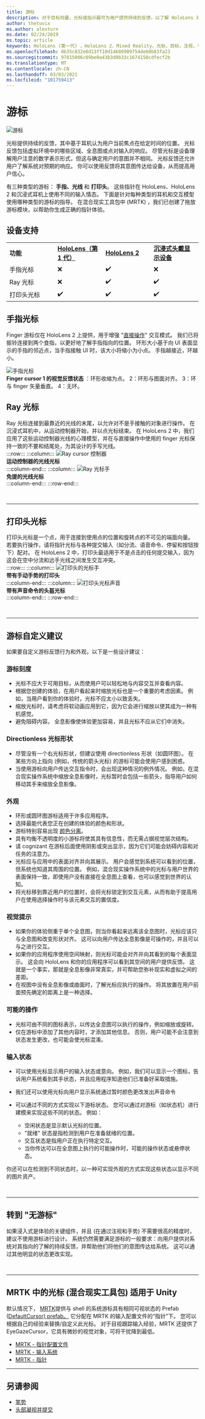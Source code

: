 ```yaml
---
title: 游标
description: 对于目标向量，光标或指示器可为用户提供持续的反馈，以了解 HoloLens 对其意图的了解情况。
author: thetuvix
ms.author: alexturn
ms.date: 02/24/2019
ms.topic: article
keywords: HoloLens (第一代) ，HoloLens 2，Mixed Reality，光标，目标，注视，手势，混合现实耳机，windows Mixed Reality 耳机，虚拟现实耳机，HoloLens，MRTK，混合现实工具包，射线，输入
ms.openlocfilehash: 0b35c832e6d13ff10d14686909754de60b83fa23
ms.sourcegitcommit: 97815006c09be0a43b3d9b33c1674150cdfecf2b
ms.translationtype: MT
ms.contentlocale: zh-CN
ms.lasthandoff: 03/03/2021
ms.locfileid: "101759413"
---
```

# <a name="cursors"></a>游标

![游标](images/UX_Hero_Cursor.jpg)

光标提供持续的反馈，其中基于耳机认为用户当前焦点在给定时间的位置。 光标反馈包括虚拟环境中的哪些区域、全息图或点对输入的响应。 尽管光标是设备理解用户注意的数字表示形式，但这与确定用户的意图并不相同。 光标反馈还允许用户了解系统对预期的响应。 你可以使用反馈将其意图传达给设备，从而提高用户信心。

有三种类型的游标： **手指、光线** 和 **打印头**。 这些指针在 HoloLens、HoloLens 2 和沉浸式耳机上使用不同的输入情态。 下面是针对每种类型的耳机和交互模型使用哪种类型的游标的指导。 在混合现实工具包中 (MRTK) ，我们已创建了拖放游标模块，以帮助你生成正确的指针体验。

## <a name="device-support"></a>设备支持

<table>
    <colgroup>
    <col width="25%" />
    <col width="25%" />
    <col width="25%" />
    <col width="25%" />
    </colgroup>
    <tr>
        <td><strong>功能</strong></td>
        <td><a href="/hololens/hololens1-hardware"><strong>HoloLens（第 1 代）</strong></a></td>
        <td><a href="https://docs.microsoft.com/hololens/hololens2-hardware"><strong>HoloLens 2</strong></td>
        <td><a href="../discover/immersive-headset-hardware-details.md"><strong>沉浸式头戴显示设备</strong></a></td>
    </tr>
     <tr>
        <td>手指光标</td>
        <td>❌</td>
        <td>✔️</td>
        <td>❌</td>
    </tr>
     <tr>
        <td>Ray 光标</td>
        <td>❌</td>
        <td>✔️</td>
        <td>✔️</td>
    </tr>
    <tr>
        <td>打印头光标</td>
        <td>✔️</td>
        <td>✔️</td>
        <td>✔️</td>
    </tr>
</table>

## <a name="finger-cursor"></a>手指光标

Finger 游标仅在 HoloLens 2 上提供，用于增强 "[直接操作](direct-manipulation.md)" 交互模式。 我们已将振铃连接到两个食指，以更好地了解手指指向的位置。 环形大小基于向 UI 表面显示的手指的邻近点，当手指接触 UI 时，该大小将缩小为小点。 手指越接近，环越小。 <br>

![手指光标](images/finger-cursor.png)<br>
**Finger cursor 1 的视觉反馈状态** ：环形收缩为点。 2：环形与图面对齐。 3：环与 finger 矢量垂直。 4：无环。

## <a name="ray-cursor"></a>Ray 光标

Ray 光标连接到最靠近的光线的末尾，以允许对不是手接触的对象进行操作。 在沉浸式耳机中，从运动控制器开始，并以点光标结束。 在 HoloLens 2 中，我们应用了这些运动控制器光线的心理模型，并在与直接操作中使用的 finger 光标保持一致的不要和结尾处，为其设计的手写光线。 <br>
:::row:::
    :::column:::
        ![Ray cursor 控制器](images/ray-cursor-controller.png)<br>
        **运动控制器的光线光标**<br>
    :::column-end:::
    :::column:::
        ![Ray 光标手](images/ray-cursor-hand.png)<br>
        **免提的光线光标**<br>
    :::column-end:::
:::row-end:::

<br>

---

## <a name="head-gaze-cursor"></a>打印头光标

打印头光标是一个点，用于连接到使用点的位置和旋转点的不可见的端面向量。 若要执行操作，请将指针光标与各种提交输入（如分流、语音命令、停留和按钮按下）配对。 在 HoloLens 2 中，打印头最适用于不是点击的任何提交输入，因为这会在空中分流和远手光线之间发生交互冲突。 <br>
:::row:::
    :::column:::
        ![打印头的光标手](images/head-gaze-cursor-hand.png)<br>
        **带有手动手势的打印头**<br>
    :::column-end:::
    :::column:::
        ![打印头光标声音](images/head-gaze-cursor-voice.png)<br>
        **带有声音命令的头盔光标**<br>
    :::column-end:::
:::row-end:::

<br>

---

## <a name="cursor-customization-recommendations"></a>游标自定义建议

如果要自定义游标反馈行为和外观，以下是一些设计建议：

### <a name="cursor-scale"></a>游标刻度

* 光标不应大于可用目标，从而使用户可以轻松地与内容交互并查看内容。
* 根据您创建的体验，在用户看起来时缩放光标也是一个重要的考虑因素。 例如，当用户看到你的体验时，光标不应太小以致丢失。
* 缩放光标时，请考虑将软动画应用到它，因为它会进行缩放以使其成为一种有机感觉。
* 避免阻碍内容。 全息影像使体验更加容易，并且光标不应从它们中消失。

### <a name="directionless-cursor-shape"></a>Directionless 光标形状

* 尽管没有一个右光标形状，但建议使用 directionless 形状（如圆环图）。 在某些方向上指向 (例如，传统的箭头光标) 的游标可能会使用户感到困惑。
* 当使用游标向用户传达交互指令时，会出现这种情况的例外情况。 例如，在混合现实操作系统中缩放全息影像时，光标暂时会包括一些箭头，指导用户如何移动其手来缩放全息影像。

### <a name="look-and-feel"></a>外观

* 环形或圆环图游标适用于许多应用程序。
* 选择最能代表您正在创建的体验的颜色和形状。
* 游标特别容易出现 [颜色分离](../develop/platform-capabilities-and-apis/hologram-stability.md#color-separation)。
* 具有均衡不透明度的小游标将使其具有信息性，而无需占据视觉层次结构。
* 请 cognizant 在游标后面使用阴影或突出显示，因为它们可能会妨碍内容和对任务的注意力。
* 光标应与应用中的表面对齐并向其展示。 用户会感觉到系统可以看到的位置，但系统也知道其周围的位置。 例如，混合现实操作系统中的光标与用户世界的表面保持一致，即使用户没有直接在全息图上查看，也可以感觉到世界的认知。
* 将光标移到靠近用户的位置时，会将光标锁定到交互元素，从而有助于提高用户在使用选择操作时与该元素交互的置信度。

### <a name="visual-cues"></a>视觉提示

* 如果你的体验侧重于单个全息图，则当你看起来远离该全息图时，光标应该只与全息图和改变形状对齐。 这可以向用户传达全息影像是可操作的，并且可以与之进行交互。
* 如果你的应用程序使用空间映射，则光标可能会对齐并向其看到的每个表面显示。 这会向 HoloLens 和你的应用程序可以看到其空间的用户提供反馈。 这就是一个事实，那就是全息影像非常真实，并可帮助您弥补现实和虚拟之间的差距。
* 在视图中没有全息影像或曲面时，了解光标应执行的操作。 将其放置在用户前面预先确定的距离上是一种选择。

### <a name="possible-actions"></a>可能的操作

* 光标可由不同的图标表示，以传达全息图可以执行的操作，例如缩放或旋转。
* 仅在游标中添加了其他内容时，才添加其他信息。 否则，用户可能不会注意到状态发生更改，也可能会使光标混淆。

### <a name="input-state"></a>输入状态

* 可以使用光标显示用户的输入状态或意向。 例如，我们可以显示一个图标，告诉用户系统看到其手状态，并且应用程序知道他们已准备好采取措施。
* 我们还可以使用光标向用户显示系统通过暂时颜色更改发出声音命令

* 可以通过不同的方式实现以下游标状态。 您可以通过对游标（如状态机）进行建模来实现这些不同的状态。 例如：
    * 空闲状态是显示默认光标的位置。
    * "就绪" 状态是指检测到用户在准备就绪的位置。
    * 交互状态是指用户正在执行特定交互。
    * 当你传达可以在全息图上执行的可能操作时，可能的操作状态或悬停状态。

你还可以在检测到不同状态时，以一种可实现外观的方式实现这些状态以显示不同的图片资产。

<br>

---

## <a name="going-cursor-free"></a>转到 "无游标"

如果浸入式是体验的关键组件，并且 (在通过注视和手势) 不需要很高的精度时，建议不使用游标进行设计。 系统仍然需要满足游标的一般要求：向用户提供对系统对其指向的了解的持续反馈，并帮助他们将他们的意图传达给系统。 这可以通过其他明显的状态更改实现。

<br>

---

## <a name="cursor-in-mrtk-mixed-reality-toolkit-for-unity"></a>MRTK 中的光标 (混合现实工具包) 适用于 Unity

默认情况下， [MRTK](https://github.com/Microsoft/MixedRealityToolkit-Unity)提供与 shell 的系统游标具有相同可视状态的 Prefab ([DefaultCursor) prefab。](https://github.com/microsoft/MixedRealityToolkit-Unity/tree/mrtk_release/Assets/MixedRealityToolkit.SDK/Features/UX/Prefabs/Cursors) 它分配在 MRTK 的输入配置文件的“指针”下。 您可以根据自己的经验来替换/自定义此光标。 对于目视跟踪输入经验，MRTK 还提供了 EyeGazeCursor，它具有微妙的视觉对象，可将干扰降到最低。

* [MRTK - 指针配置文件](https://docs.microsoft.com/windows/mixed-reality/mrtk-docs/mixed-reality-configuration-guide.md#pointer-configuration)
* [MRTK - 输入系统](https://docs.microsoft.com/windows/mixed-reality/mrtk-docs/features/input/overview.md)
* [MRTK - 指针](https://docs.microsoft.com/windows/mixed-reality/mrtk-docs/features/input/pointers.md)

---

## <a name="see-also"></a>另请参阅

* [笔势](gaze-and-commit.md#composite-gestures)
* [头部凝视并提交](gaze-and-commit.md)